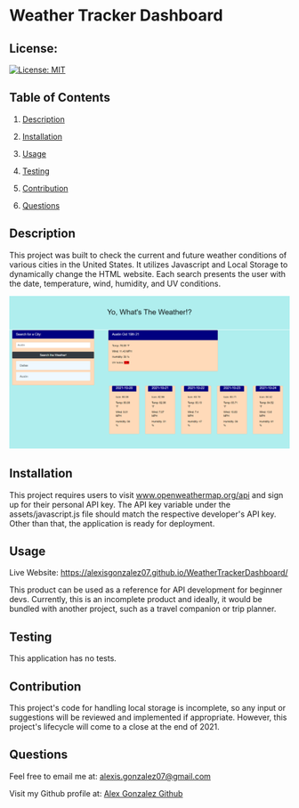 # Weather Tracker Dashboard

## License:
[![License: MIT](https://img.shields.io/badge/License-MIT-yellow.svg)](https://opensource.org/licenses/MIT)

## Table of Contents
1. [Description](#description)

2. [Installation](#installation)

3. [Usage](#usage)

4. [Testing](#testing)

5. [Contribution](#contribution)

6. [Questions](#questions)



## Description <a name='description'></a>
This project was built to check the current and future weather conditions of various cities in the United States. It utilizes Javascript and Local Storage to dynamically change the HTML website. Each search presents the user with the date, temperature, wind, humidity, and UV conditions.

![image](./assets/images/weather-website.png)

## Installation <a name='installation'></a>
This project requires users to visit www.openweathermap.org/api and sign up for their personal API key. The API key variable under the assets/javascript.js file should match the respective developer's API key. Other than that, the application is ready for deployment.

## Usage <a name='usage'></a>
Live Website: https://alexisgonzalez07.github.io/WeatherTrackerDashboard/

This product can be used as a reference for API development for beginner devs. Currently, this is an incomplete product and ideally, it would be bundled with another project, such as a travel companion or trip planner.

## Testing <a name='testing'></a>
This application has no tests.

## Contribution <a name='contribution'></a>
This project's code for handling local storage is incomplete, so any input or suggestions will be reviewed and implemented if appropriate. However, this project's lifecycle will come to a close at the end of 2021.

## Questions <a name='questions'></a>
Feel free to email me at: alexis.gonzalez07@gmail.com

Visit my Github profile at: [Alex Gonzalez Github](https://www.github.com/AlexisGonzalez07)